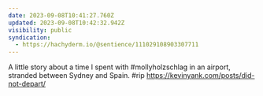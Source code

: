 ```yaml
---
date: 2023-09-08T10:41:27.760Z
updated: 2023-09-08T10:42:32.942Z
visibility: public
syndication:
  - https://hachyderm.io/@sentience/111029108903307711
---
```


A little story about a time I spent with #mollyholzschlag in an airport, stranded between Sydney and Spain. #rip https://kevinyank.com/posts/did-not-depart/
